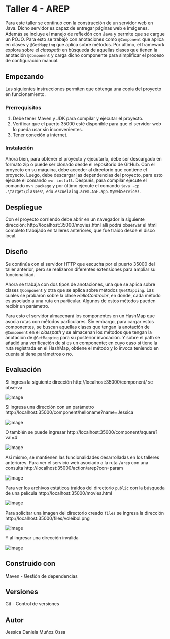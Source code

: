 # Taller 4 - AREP
Para este taller se continuó con la construcción de un servidor web en Java. Dicho servidor es capaz de entregar páginas web e imágenes. Además se incluye el manejo de reflexión con Java
y permite que se cargue un POJO. Para esto se trabajó con anotaciones como `@Component` que aplica en clases y `@GetMapping` que aplica sobre métodos. Por último, el framework explora sobre
el *classpath* en búsqueda de aquellas clases que tienen la anotación `@Component` y carga dicho componente para simplificar el proceso de configuración manual.

## Empezando
Las siguientes instrucciones permiten que obtenga una copia del proyecto en funcionamiento.

### Prerrequisitos
1. Debe tener Maven y JDK para compilar y ejecutar el proyecto.
2. Verificar que el puerto 35000 esté disponible para que el servidor web lo pueda usar sin inconvenientes.
3. Tener conexión a internet.
   
### Instalación
Ahora bien, para obtener el proyecto y ejecutarlo, debe ser descargado en formato zip o puede ser clonado desde el repositorio de GitHub. Con el proyecto en su máquina, debe acceder al 
directorio que contiene el proyecto. Luego, debe descargar las dependencias del proyecto, para esto ejecute el comando `mvn install`. Después, para compilar ejecute el comando `mvn package`
y por último ejecute el comando `java -cp .\target\classes\ edu.escuelaing.arem.ASE.app.MyWebServices`.

## Despliegue
Con el proyecto corriendo debe abrir en un navegador la siguiente dirección: http://localhost:35000/movies.html allí podrá observar el html completo trabajado en talleres anteriores,
que fue traido desde el disco local.

## Diseño
Se continúa con el servidor HTTP que escucha por el puerto 35000 del taller anterior, pero se realizaron diferentes extensiones para ampliar su funcionalidad.

Ahora se trabaja con dos tipos de anotaciones, una que se aplica sobre clases `@Component` y otra que se aplica sobre métodos `@GetMapping`. Las cuales se probaron sobre
la clase *HelloController*, en donde, cada método es asociado a una ruta en particular. Algunos de estos métodos pueden recibir un parámetro. 

Para esto el servidor almacenará los componentes en un HashMap que asocia rutas con métodos particulares. Sin embargo, para cargar estos componentes, se buscan aquellas clases
que tengan la anotación de `@Component` en el *classpath* y se almacenan los métodos que tengan la anotación de `@GetMapping` para su posterior invocación. Y sobre el path se
añadió una verificación de si es un componente; en cuyo caso si tiene la ruta registrada en el HashMap, obtiene el método y lo invoca teniendo en cuenta si tiene parámetros o no. 

## Evaluación
Si ingresa la siguiente dirección http://localhost:35000/component/ se observa

![image](https://github.com/JessicaDMunozO/Taller4-AREP/assets/123814482/9c405ccd-7fd6-4ba1-9678-dc3b44d88ee6)

Si ingresa una dirección con un parámetro http://localhost:35000/component/helloname?name=Jessica

![image](https://github.com/JessicaDMunozO/Taller4-AREP/assets/123814482/8aaa3d43-5746-4067-a8fe-e6b44a3d8337)

O también se puede ingresar http://localhost:35000/component/square?val=4

![image](https://github.com/JessicaDMunozO/Taller4-AREP/assets/123814482/cc59ee2a-6b75-4760-967d-4d7b1debd3dc)

Así mismo, se mantienen las funcionalidades desarrolladas en los talleres anteriores.
Para ver el servicio web asociado a la ruta `/arep` con una consulta http://localhost:35000/action/arep?con=param

![image](https://github.com/JessicaDMunozO/Taller4-AREP/assets/123814482/f7b72049-7191-4bf0-afc1-2e1a52f4d5bc)

Para ver los archivos estáticos traidos del directorio `public` con la búsqueda de una película http://localhost:35000/movies.html 

![image](https://github.com/JessicaDMunozO/Taller4-AREP/assets/123814482/74f7b180-24b7-4424-8410-09a33cd5542a)

Para solicitar una imagen del directorio creado `files` se ingresa la dirección http://localhost:35000/files/voleibol.png

![image](https://github.com/JessicaDMunozO/Taller4-AREP/assets/123814482/22ff215f-1d64-495a-af7a-2c0886b88616)

Y al ingresar una dirección inválida

![image](https://github.com/JessicaDMunozO/Taller4-AREP/assets/123814482/b44b4015-85ef-4375-8f69-f260736c0b1f)

## Construido con
Maven - Gestión de dependencias

## Versiones
Git - Control de versiones

## Autor
Jessica Daniela Muñoz Ossa
